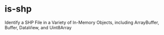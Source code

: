 # is-shp
Identify a SHP File in a Variety of In-Memory Objects, including ArrayBuffer, Buffer, DataView, and Uint8Array
